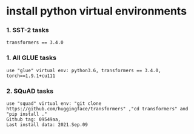 # install python virtual environments

### 1. SST-2 tasks
    transformers == 3.4.0

### 1. All GLUE tasks
    use "glue" virtual env: python3.6, transformers == 3.4.0, torch==1.9.1+cu111

### 2. SQuAD tasks
    use "squad" virtual env: "git clone https://github.com/huggingface/transformers" ,"cd transformers" and "pip install ."
    Github tag: 09549aa, 
    Last install data: 2021.Sep.09 